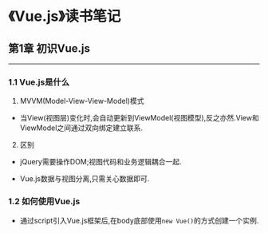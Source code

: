# 《Vue.js》读书笔记 #


## 第1章  初识Vue.js ##
----------
### 1.1 Vue.js是什么 ###
1. MVVM(Model-View-View-Model)模式
- 当View(视图层)变化时,会自动更新到ViewModel(视图模型),反之亦然.View和ViewModel之间通过双向绑定建立联系.

2. 区别
- jQuery需要操作DOM;视图代码和业务逻辑耦合一起.

- Vue.js数据与视图分离,只需关心数据即可.

### 1.2 如何使用Vue.js ###
- 通过script引入Vue.js框架后,在body底部使用`new Vue()`的方式创建一个实例.
